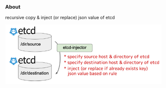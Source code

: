 ### About

recursive copy & inject (or replace) json value of etcd

![comcept](./images/comcept.png)
